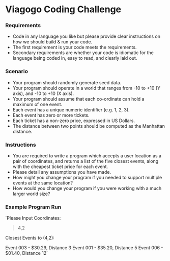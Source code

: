 # Viagogo Coding Challenge

### Requirements ###

* Code in any language you like but please provide clear instructions on how we
should build & run your code.
* The first requirement is your code meets the requirements.
* Secondary requirements are whether your code is idiomatic for the language being
coded in, easy to read, and clearly laid out.

### Scenario ###

* Your program should randomly generate seed data.
* Your program should operate in a world that ranges from -10 to +10 (Y axis), and -10
to +10 (X axis).
* Your program should assume that each co-ordinate can hold a maximum of one
event.
* Each event has a unique numeric identifier (e.g. 1, 2, 3).
* Each event has zero or more tickets.
* Each ticket has a non-zero price, expressed in US Dollars.
* The distance between two points should be computed as the Manhattan distance.

### Instructions ###

* You are required to write a program which accepts a user location as a pair of coordinates,
and returns a list of the five closest events, along with the cheapest ticket
price for each event.
* Please detail any assumptions you have made.
* How might you change your program if you needed to support multiple events at the
same location?
* How would you change your program if you were working with a much larger world
size?

### Example Program Run ##

`Please Input Coordinates:

>4,2

Closest Events to (4,2):

Event 003 - $30.29, Distance 3
Event 001 - $35.20, Distance 5
Event 006 - $01.40, Distance 12`
